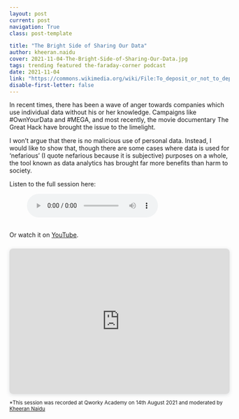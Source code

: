 ```yaml
---
layout: post
current: post
navigation: True
class: post-template

title: "The Bright Side of Sharing Our Data"
author: kheeran.naidu
cover: 2021-11-04-The-Bright-Side-of-Sharing-Our-Data.jpg
tags: trending featured the-faraday-corner podcast
date: 2021-11-04
link: "https://commons.wikimedia.org/wiki/File:To_deposit_or_not_to_deposit,_that_is_the_question_-_journal.pbio.1001779.g001.png"
disable-first-letter: false
---
```

In recent times, there has been a wave of anger towards companies which use individual data without his or her knowledge. Campaigns like #OwnYourData and #MEGA, and most recently, the movie documentary The Great Hack have brought the issue to the limelight.

I won’t argue that there is no malicious use of personal data. Instead, I would like to show that, though there are some cases where data is used for ‘nefarious’ (I quote nefarious because it is subjective) purposes on a whole, the tool known as data analytics has brought far more benefits than harm to society.

Listen to the full session here:

<figure>
    <audio id="pubcast-2"
        controls controlsList="nodownload"
        src="/assets/audio/2021-11-04-The-Bright-Side-of-Sharing-Our-Data.mp3">
            Your browser does not support the
            <code>audio</code> element.
    </audio>
</figure>
<br>
Or watch it on <a href="https://www.youtube.com/watch?v=f_0aWrVURq4" target="_blank">YouTube</a>.

<div style="position: relative; width: 100%; height: 0; padding-top: 56.2500%;
 padding-bottom: 48px; box-shadow: 0 2px 8px 0 rgba(63,69,81,0.16); margin-top: 1.6em; margin-bottom: 0.9em; overflow: hidden;
 border-radius: 8px; will-change: transform;">
  <iframe loading="lazy" style="position: absolute; width: 100%; height: 100%; top: 0; left: 0; border: none; padding: 0;margin: 0;"
    src="https:&#x2F;&#x2F;www.canva.com&#x2F;design&#x2F;DAEm-hZBeLc&#x2F;view?embed">
  </iframe>
</div>

<small>*This session was recorded at Qworky Academy on 14th August 2021 and moderated by <a href="/author/kheeran.naidu/">Kheeran Naidu</a></small>